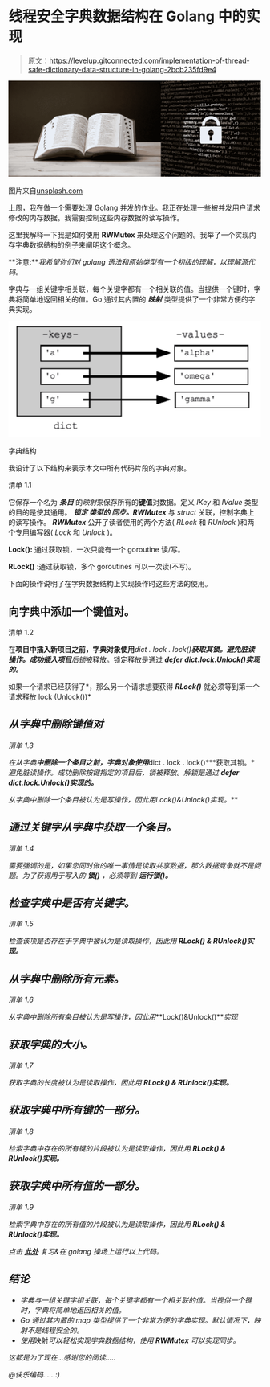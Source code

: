 # 线程安全字典数据结构在 Golang 中的实现

> 原文：<https://levelup.gitconnected.com/implementation-of-thread-safe-dictionary-data-structure-in-golang-2bcb235fd9e4>

![](img/d45b2dc87181749b0a0338b43d3b8a7d.png)

图片来自[unsplash.com](http://unsplash.com)

上周，我在做一个需要处理 Golang 并发的作业。我正在处理一些被并发用户请求修改的内存数据。我需要控制这些内存数据的读写操作。

这里我解释一下我是如何使用 **RWMutex** 来处理这个问题的。我举了一个实现内存字典数据结构的例子来阐明这个概念。

**注意:***我希望你们对 golang 语法和原始类型有一个初级的理解，以理解源代码。*

字典与一组关键字相关联，每个关键字都有一个相关联的值。当提供一个键时，字典将简单地返回相关的值。Go 通过其内置的 ***映射*** 类型提供了一个非常方便的字典实现。

![](img/a296e6ec812536b041321cb13a0af4bc.png)

字典结构

我设计了以下结构来表示本文中所有代码片段的字典对象。

清单 1.1

它保存一个名为 ***条目*** 的*映射*来保存所有的**键值**对数据。定义 *IKey* 和 *IValue* 类型的目的是使其通用。 ***锁定 ***类型的*** 同步。RWMutex*** 与 *struct* 关联，控制字典上的读写操作。 ***RWMutex*** 公开了读者使用的两个方法( *RLock* 和 *RUnlock* )和两个专用编写器( *Lock* 和 *Unlock* )。

**Lock():** 通过获取锁，一次只能有一个 goroutine 读/写。

**RLock()** :通过获取锁，多个 goroutines 可以一次读(不写)。

下面的操作说明了在字典数据结构上实现操作时这些方法的使用。

## 向字典中添加一个键值对。

清单 1.2

在**项目中插入新项目之前，字典对象使用***dict . lock . lock()***获取其锁。**避免脏读操作。成功插入**项目**后*锁*被释放。锁定释放是通过 ***defer dict.lock.Unlock()实现的。***

如果一个请求已经获得了*，那么另一个请求想要获得 ***RLock()*** 就必须等到第一个请求释放 lock (Unlock())*

## ***从字典中删除键值对***

*清单 1.3*

*在从字典**中删除一个条目之前，字典对象使用***dict . lock . lock()***获取其锁。**避免脏读操作。成功删除按键指定的项目后，*锁*被释放。解锁是通过 ***defer dict.lock.Unlock()实现的。****

*从字典中删除一个条目被认为是写操作，因此用***Lock()*&*Unlock()实现。****

## *通过关键字从字典中获取一个条目。*

*清单 1.4*

*需要强调的是，如果您同时做的唯一事情是读取共享数据，那么数据竞争就不是问题。为了获得用于写入的 ***锁()*** ，必须等到 ***运行锁()。****

## *检查字典中是否有关键字。*

*清单 1.5*

*检查该项是否存在于字典中被认为是读取操作，因此用 ***RLock() & RUnlock()实现。****

## ***从字典中删除所有元素。***

*清单 1.6*

*从字典中删除所有条目被认为是写操作，因此用***Lock()&Unlock()***实现*

## ***获取字典的大小。***

*清单 1.7*

*获取字典的长度被认为是读取操作，因此用 ***RLock() & RUnlock()实现。****

## *获取字典中所有键的一部分。*

*清单 1.8*

*检索字典中存在的所有键的片段被认为是读取操作，因此用 ***RLock() & RUnlock()实现。****

## *获取字典中所有值的一部分。*

*清单 1.9*

*检索字典中存在的所有值的片段被认为是读取操作，因此用 ***RLock() & RUnlock()实现。****

*点击 [**此处**](https://play.golang.org/p/MGaKZCLGLv7) 复习&在 golang 操场上运行以上代码。*

## ***结论***

*   *字典与一组关键字相关联，每个关键字都有一个相关联的值。当提供一个键时，字典将简单地返回相关的值。*
*   *Go 通过其内置的 *map* 类型提供了一个非常方便的字典实现。默认情况下，映射不是线程安全的。*
*   *使用*映射*可以轻松实现字典数据结构，使用 **RWMutex** 可以实现同步。*

*这都是为了现在…感谢您的阅读…..*

*@快乐编码……:)*